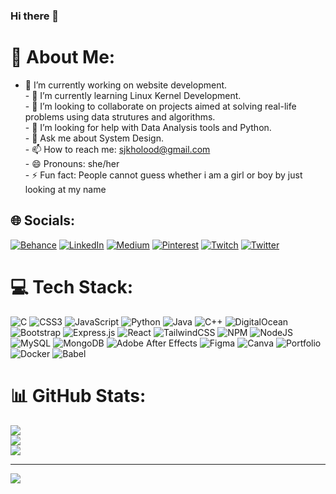 ### Hi there 👋



# 💫 About Me:
- 🔭 I’m currently working on website development.<br>- 🌱 I’m currently learning Linux Kernel Development.<br>- 👯 I’m looking to collaborate on projects aimed at solving real-life problems using data strutures and algorithms.<br>- 🤔 I’m looking for help with Data Analysis tools and Python.<br>- 💬 Ask me about System Design.<br>- 📫 How to reach me: sjkholood@gmail.com<br>- 😄 Pronouns: she/her<br>- ⚡ Fun fact: People cannot guess whether i am a girl or boy by just looking at my name<br>


## 🌐 Socials:
[![Behance](https://img.shields.io/badge/Behance-1769ff?logo=behance&logoColor=white)](https://behance.net/kholoodsajid) [![LinkedIn](https://img.shields.io/badge/LinkedIn-%230077B5.svg?logo=linkedin&logoColor=white)](https://linkedin.com/in/kholood-jenan-sajid) [![Medium](https://img.shields.io/badge/Medium-12100E?logo=medium&logoColor=white)](https://medium.com/@@sjkholood) [![Pinterest](https://img.shields.io/badge/Pinterest-%23E60023.svg?logo=Pinterest&logoColor=white)](https://pinterest.com/@kholoodsajid) [![Twitch](https://img.shields.io/badge/Twitch-%239146FF.svg?logo=Twitch&logoColor=white)](https://twitch.tv/kholoodjenan) [![Twitter](https://img.shields.io/badge/Twitter-%231DA1F2.svg?logo=Twitter&logoColor=white)](https://twitter.com/@KholoodSajid) 

# 💻 Tech Stack:
![C](https://img.shields.io/badge/c-%2300599C.svg?style=for-the-badge&logo=c&logoColor=white) ![CSS3](https://img.shields.io/badge/css3-%231572B6.svg?style=for-the-badge&logo=css3&logoColor=white) ![JavaScript](https://img.shields.io/badge/javascript-%23323330.svg?style=for-the-badge&logo=javascript&logoColor=%23F7DF1E) ![Python](https://img.shields.io/badge/python-3670A0?style=for-the-badge&logo=python&logoColor=ffdd54) ![Java](https://img.shields.io/badge/java-%23ED8B00.svg?style=for-the-badge&logo=java&logoColor=white) ![C++](https://img.shields.io/badge/c++-%2300599C.svg?style=for-the-badge&logo=c%2B%2B&logoColor=white) ![DigitalOcean](https://img.shields.io/badge/DigitalOcean-%230167ff.svg?style=for-the-badge&logo=digitalOcean&logoColor=white) ![Bootstrap](https://img.shields.io/badge/bootstrap-%23563D7C.svg?style=for-the-badge&logo=bootstrap&logoColor=white) ![Express.js](https://img.shields.io/badge/express.js-%23404d59.svg?style=for-the-badge&logo=express&logoColor=%2361DAFB) ![React](https://img.shields.io/badge/react-%2320232a.svg?style=for-the-badge&logo=react&logoColor=%2361DAFB) ![TailwindCSS](https://img.shields.io/badge/tailwindcss-%2338B2AC.svg?style=for-the-badge&logo=tailwind-css&logoColor=white) ![NPM](https://img.shields.io/badge/NPM-%23000000.svg?style=for-the-badge&logo=npm&logoColor=white) ![NodeJS](https://img.shields.io/badge/node.js-6DA55F?style=for-the-badge&logo=node.js&logoColor=white) ![MySQL](https://img.shields.io/badge/mysql-%2300f.svg?style=for-the-badge&logo=mysql&logoColor=white) ![MongoDB](https://img.shields.io/badge/MongoDB-%234ea94b.svg?style=for-the-badge&logo=mongodb&logoColor=white) ![Adobe After Effects](https://img.shields.io/badge/Adobe%20After%20Effects-9999FF.svg?style=for-the-badge&logo=Adobe%20After%20Effects&logoColor=white) 	![Figma](https://img.shields.io/badge/figma-%23F24E1E.svg?style=for-the-badge&logo=figma&logoColor=white) ![Canva](https://img.shields.io/badge/Canva-%2300C4CC.svg?style=for-the-badge&logo=Canva&logoColor=white) ![Portfolio](https://img.shields.io/badge/Portfolio-%23000000.svg?style=for-the-badge&logo=firefox&logoColor=#FF7139) ![Docker](https://img.shields.io/badge/docker-%230db7ed.svg?style=for-the-badge&logo=docker&logoColor=white) ![Babel](https://img.shields.io/badge/Babel-F9DC3e?style=for-the-badge&logo=babel&logoColor=black)
# 📊 GitHub Stats:
![](https://github-readme-stats.vercel.app/api?username=KholoodS&theme=dark&hide_border=false&include_all_commits=true&count_private=true)<br/>
![](https://github-readme-streak-stats.herokuapp.com/?user=KholoodS&theme=dark&hide_border=false)<br/>
![](https://github-readme-stats.vercel.app/api/top-langs/?username=KholoodS&theme=dark&hide_border=false&include_all_commits=true&count_private=true&layout=compact)

---
[![](https://visitcount.itsvg.in/api?id=KholoodS&icon=0&color=0)](https://visitcount.itsvg.in)

